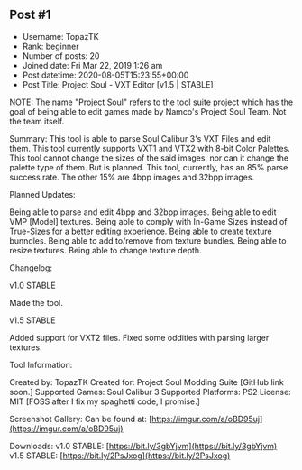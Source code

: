 ## Post #1
- Username: TopazTK
- Rank: beginner
- Number of posts: 20
- Joined date: Fri Mar 22, 2019 1:26 am
- Post datetime: 2020-08-05T15:23:55+00:00
- Post Title: Project Soul - VXT Editor [v1.5 | STABLE]

NOTE: The name "Project Soul" refers to the tool suite project which has the goal of being able to edit games made by Namco's Project Soul Team. Not the team itself.

Summary:
This tool is able to parse Soul Calibur 3's VXT Files and edit them.
This tool currently supports VXT1 and VTX2 with 8-bit Color Palettes.
This tool cannot change the sizes of the said images, nor can it change the palette type of them. But is planned.
This tool, currently, has an 85% parse success rate. The other 15% are 4bpp images and 32bpp images.

Planned Updates:

 Being able to parse and edit 4bpp and 32bpp images.
 Being able to edit VMP [Model] textures.
 Being able to comply with In-Game Sizes instead of True-Sizes for a better editing experience.
 Being able to create texture bunndles.
 Being able to add to/remove from texture bundles.
 Being able to resize textures.
 Being able to change texture depth.

Changelog:

 v1.0 STABLE

 Made the tool.

 v1.5 STABLE

 Added support for VXT2 files.
 Fixed some oddities with parsing larger textures.


Tool Information:

 Created by: TopazTK
 Created for: Project Soul Modding Suite [GitHub link soon.]
 Supported Games: Soul Calibur 3
 Supported Platforms: PS2
 License: MIT [FOSS after I fix my spaghetti code, I promise.]

Screenshot Gallery:
Can be found at: [https://imgur.com/a/oBD95uj](https://imgur.com/a/oBD95uj)

Downloads:
v1.0 STABLE: [https://bit.ly/3gbYjvm](https://bit.ly/3gbYjvm)
v1.5 STABLE: [https://bit.ly/2PsJxog](https://bit.ly/2PsJxog)
